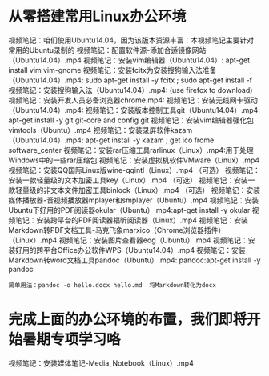 # 从零搭建常用Linux办公环境
视频笔记：咱们使用Ubuntu14.04，因为该版本资源丰富：本视频笔记主要针对常用的Ubuntu录制的
视频笔记：配置软件源-添加合适镜像网站（Ubuntu14.04）.mp4
视频笔记：安装vim编辑器（Ubuntu14.04）: apt-get install vim vim-gnome
视频笔记：安装fcitx为安装搜狗输入法准备（Ubuntu14.04）.mp4: sudo apt-get install -y fcitx ; sudo apt-get install -f
视频笔记：安装搜狗输入法（Ubuntu14.04）.mp4: (use firefox to download)
视频笔记：安装开发人员必备浏览器chrome.mp4:
视频笔记：安装无线网卡驱动（Ubuntu14.04）.mp4:
视频笔记：安装版本控制工具git（Ubuntu14.04）.mp4: apt-get install -y git git-core and config git
视频笔记：安装vim编辑器强化包vimtools（Ubuntu）.mp4
视频笔记：安装录屏软件kazam（Ubuntu14.04）.mp4: apt-get install -y kazam ; get ico frome software_center
视频笔记：安装rar压缩工具rarlinux（Linux）.mp4:用于处理Windows中的一些rar压缩包
视频笔记：安装虚拟机软件VMware（Linux）.mp4
视频笔记：安装QQ国际Linux版wine-qqintl（Linux）.mp4     （可选）
视频笔记：安装一款轻量级的文本加密工具key（Linux）.mp4      （可选）
视频笔记：安装一款轻量级的非文本文件加密工具binlock（Linux）.mp4    （可选）
视频笔记：安装媒体播放器-音视频播放器mplayer和smplayer（Ubuntu）.mp4
视频笔记：安装Ubuntu下好用的PDF阅读器okular（Ubuntu）.mp4:apt-get install -y okular
视频笔记：安装跨平台的PDF阅读器福昕阅读器（Linux）.mp4
视频笔记：安装Markdown转PDF文档工具-马克飞象marxico（Chrome浏览器插件）（Linux）.mp4
视频笔记：安装图片查看器eog（Ubuntu）.mp4
视频笔记：安装好用的跨平台Office办公软件WPS（Ubuntu14.04）.mp4
视频笔记：安装Markdown转word文档工具pandoc（Ubuntu）.mp4: pandoc:apt-get install -y pandoc

    简单用法：pandoc -o hello.docx hello.md	将Markdown转化为docx


# 完成上面的办公环境的布置，我们即将开始暑期专项学习咯

视频笔记：安装媒体笔记-Media_Notebook（Linux）.mp4
